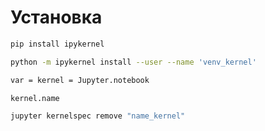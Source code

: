 # Установка

```bash
pip install ipykernel
```

```bash
python -m ipykernel install --user --name 'venv_kernel'
```
```bash
var = kernel = Jupyter.notebook
```
```bash
kernel.name
```
```bash
jupyter kernelspec remove "name_kernel"
```